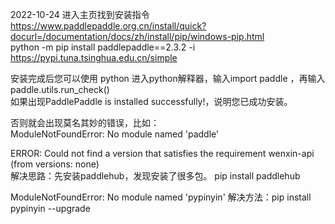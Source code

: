 
2022-10-24 进入主页找到安装指令
https://www.paddlepaddle.org.cn/install/quick?docurl=/documentation/docs/zh/install/pip/windows-pip.html  
python -m pip install paddlepaddle==2.3.2 -i https://pypi.tuna.tsinghua.edu.cn/simple  

安装完成后您可以使用 python 进入python解释器，输入import paddle ，再输入 paddle.utils.run_check()  
如果出现PaddlePaddle is installed successfully!，说明您已成功安装。

否则就会出现莫名其妙的错误，比如：  
ModuleNotFoundError: No module named 'paddle'  

ERROR: Could not find a version that satisfies the requirement wenxin-api (from versions: none)  
解决思路：先安装paddlehub，发现安装了很多包。
pip install paddlehub  

ModuleNotFoundError: No module named 'pypinyin'
解决方法：pip install pypinyin --upgrade


